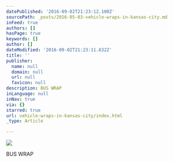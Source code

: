 ```yaml
---
datePublished: '2016-09-02T21:23:12.100Z'
sourcePath: _posts/2016-05-03-vehicle-wraps-in-kansas-city.md
inFeed: true
authors: []
hasPage: true
keywords: []
author: []
dateModified: '2016-09-02T21:23:11.832Z'
title: ''
publisher:
  name: null
  domain: null
  url: null
  favicon: null
description: BUS WRAP
inLanguage: null
inNav: true
via: {}
starred: true
url: vehicle-wraps-in-kansas-city/index.html
_type: Article

---
```

![](https://the-grid-user-content.s3-us-west-2.amazonaws.com/fab5cbdd-0fb9-45ac-9734-f8178736e4a2.jpg)

BUS WRAP